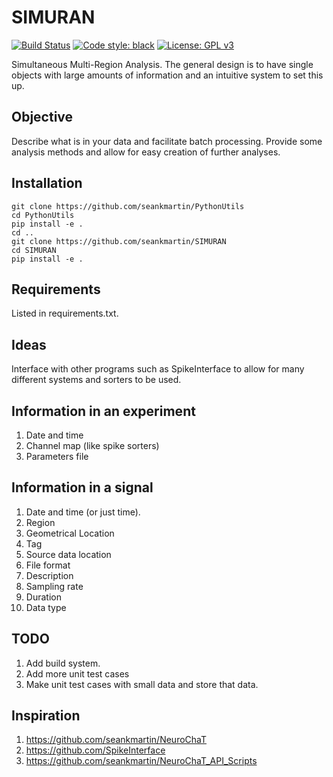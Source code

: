 # SIMURAN
[![Build Status](https://travis-ci.org/seankmartin/SIMURAN.svg?branch=master)](https://travis-ci.org/seankmartin/SIMURAN)
[![Code style: black](https://img.shields.io/badge/code%20style-black-000000.svg)](https://github.com/psf/black)
[![License: GPL v3](https://img.shields.io/badge/License-GPLv3-blue.svg)](https://www.gnu.org/licenses/gpl-3.0)

Simultaneous Multi-Region Analysis.
The general design is to have single objects with large amounts of information and an intuitive system to set this up.

## Objective
Describe what is in your data and facilitate batch processing.
Provide some analysis methods and allow for easy creation of further analyses.

## Installation
```
git clone https://github.com/seankmartin/PythonUtils
cd PythonUtils
pip install -e .
cd ..
git clone https://github.com/seankmartin/SIMURAN
cd SIMURAN
pip install -e .
```

## Requirements
Listed in requirements.txt.

## Ideas
Interface with other programs such as SpikeInterface to allow for many different systems and sorters to be used.

## Information in an experiment
1. Date and time
2. Channel map (like spike sorters)
3. Parameters file

## Information in a signal
1. Date and time (or just time).
2. Region
3. Geometrical Location
4. Tag
5. Source data location
6. File format
7. Description
8. Sampling rate
9. Duration
10. Data type

## TODO
1. Add build system.
2. Add more unit test cases
3. Make unit test cases with small data and store that data.

## Inspiration
1. https://github.com/seankmartin/NeuroChaT
2. https://github.com/SpikeInterface
3. https://github.com/seankmartin/NeuroChaT_API_Scripts
